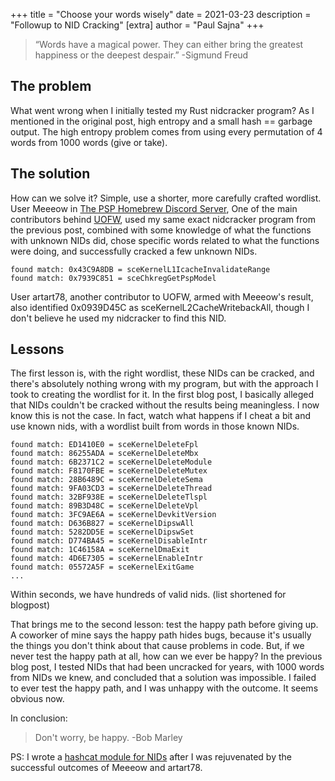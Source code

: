 +++
title = "Choose your words wisely"
date = 2021-03-23
description = "Followup to NID Cracking"
[extra]
author = "Paul Sajna"
+++

> “Words have a magical power. They can either bring the greatest happiness or the deepest despair.” -Sigmund Freud

## The problem

What went wrong when I initially tested my Rust nidcracker program? As I 
mentioned in the original post, high entropy and a small hash == garbage output.
The high entropy problem comes from using every permutation of 4 words from 
1000 words (give or take).

## The solution

How can we solve it? Simple, use a shorter, more carefully crafted wordlist.
User Meeeow in 
[The PSP Homebrew Discord Server](https://discord.gg/bePrj9W), 
One of the main contributors behind [UOFW](https://github.com/uofw/uofw), used 
my same exact nidcracker program from the previous post, combined with some
knowledge of what the functions with unknown NIDs did, chose specific words 
related to what the functions were doing, and successfully cracked a few unknown 
NIDs. 

```
found match: 0x43C9A8DB = sceKernelL1IcacheInvalidateRange
found match: 0x7939C851 = sceChkregGetPspModel
```

User artart78, another contributor to UOFW, armed with Meeeow's result, also
identified 0x0939D45C as sceKernelL2CacheWritebackAll, though I don't believe he
used my nidcracker to find this NID. 

## Lessons

The first lesson is, with the right wordlist, these NIDs can be cracked,
and there's absolutely nothing wrong with my program, but with the approach
I took to creating the wordlist for it. In the first blog post, I basically
alleged that NIDs couldn't be cracked without the results being meaningless.
I now know this is not the case. In fact, watch what happens if I cheat a bit
and use known nids, with a wordlist built from words in those known NIDs.

```
found match: ED1410E0 = sceKernelDeleteFpl
found match: 86255ADA = sceKernelDeleteMbx
found match: 6B2371C2 = sceKernelDeleteModule
found match: F8170FBE = sceKernelDeleteMutex
found match: 28B6489C = sceKernelDeleteSema
found match: 9FA03CD3 = sceKernelDeleteThread
found match: 32BF938E = sceKernelDeleteTlspl
found match: 89B3D48C = sceKernelDeleteVpl
found match: 3FC9AE6A = sceKernelDevkitVersion
found match: D636B827 = sceKernelDipswAll
found match: 5282DD5E = sceKernelDipswSet
found match: D774BA45 = sceKernelDisableIntr
found match: 1C46158A = sceKernelDmaExit
found match: 4D6E7305 = sceKernelEnableIntr
found match: 05572A5F = sceKernelExitGame
...
```

Within seconds, we have hundreds of valid nids. (list shortened for blogpost) 

That brings me to the second
lesson: test the happy path before giving up. A coworker of mine says the 
happy path hides bugs, because it's usually the things you don't think about
that cause problems in code. But, if we never test the happy path at all,
how can we ever be happy? In the previous blog post, I tested NIDs that had
been uncracked for years, with 1000 words from NIDs we knew, and concluded
that a solution was impossible. I failed to ever test the happy path, and I
was unhappy with the outcome. It seems obvious now. 

In conclusion:
> Don't worry, be happy. -Bob Marley

PS: I wrote a [hashcat module for NIDs](https://github.com/pspdev/hashcat) after
I was rejuvenated by the successful outcomes of Meeeow and artart78. 
